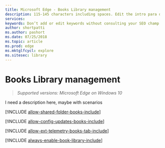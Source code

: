```yaml
---
title: Microsoft Edge - Books Library management
description: 115-145 characters including spaces. Edit the intro para describing article intent to fit here. This abstract displays in the search result.
services: 
keywords: Don’t add or edit keywords without consulting your SEO champ.
author: shortpatti
ms.author: pashort
ms.date: 07/25/2018
ms.topic: article
ms.prod: edge
ms.mktglfcycl: explore
ms.sitesec: library
---
```


# Books Library management
>*Supported versions: Microsoft Edge on Windows 10*  

I need a description here, maybe with scenarios


[!INCLUDE [allow-shared-folder-books-include](../includes/allow-shared-folder-books-include.md)]

[!INCLUDE [allow-config-updates-books-include](../includes/allow-config-updates-books-include.md)]

[!INCLUDE [allow-ext-telemetry-books-tab-include](../includes/allow-ext-telemetry-books-tab-include.md)]

[!INCLUDE [always-enable-book-library-include](../includes/always-enable-book-library-include.md)]